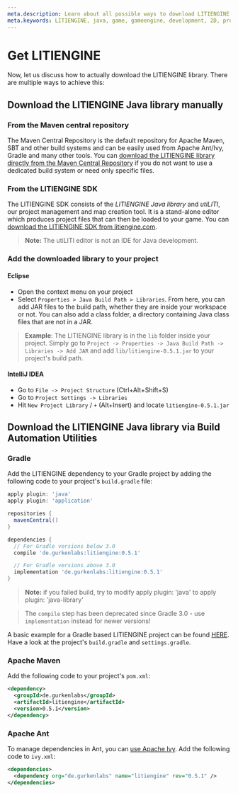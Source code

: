 ```yaml
---
meta.description: Learn about all possible ways to download LITIENGINE and include it in your project.
meta.keywords: LITIENGINE, java, game, gameengine, development, 2D, programming, library, SDK, repository, build
---
```


# Get LITIENGINE
Now, let us discuss how to actually download the LITIENGINE library. There are multiple ways to achieve this:

## Download the LITIENGINE Java library manually

### From the Maven central repository
The Maven Central Repository is the default repository for Apache Maven, SBT and other build systems and can be easily used from Apache Ant/Ivy, Gradle and many other tools. You can [download the LITIENGINE library directly from the Maven Central Repository](https://search.maven.org/artifact/de.gurkenlabs/litiengine/) if you do not want to use a dedicated build system or need only specific files.

### From the LITIENGINE SDK

The LITIENGINE SDK consists of the *LITIENGINE Java library* and *utiLITI*, our project management and map creation tool. It is a stand-alone editor which produces project files that can then be loaded to your game. You can [download the LITIENGINE SDK from litiengine.com](https://litiengine.com/download/).

> **Note:** The utiLITI editor is not an IDE for Java development.

### Add the downloaded library to your project
#### Eclipse
* Open the context menu on your project
* Select `Properties > Java Build Path > Libraries`. From here, you can add JAR files to the build path, whether they are inside your workspace or not. You can also add a class folder, a directory containing Java class files that are not in a JAR.

> **Example**: The LITIENGINE library is in the `lib` folder inside your project. Simply go to `Project -> Properties -> Java Build Path -> Libraries -> Add JAR` and add `lib/litiengine-0.5.1.jar` to your project's build path.

#### IntelliJ IDEA
* Go to `File -> Project Structure` (Ctrl+Alt+Shift+S)
* Go to `Project Settings -> Libraries`
* Hit `New Project Library` / `+` (Alt+Insert) and locate `litiengine-0.5.1.jar`

## Download the LITIENGINE Java library via Build Automation Utilities
### Gradle
Add the LITIENGINE dependency to your Gradle project by adding the following code to your project's `build.gradle` file:

```groovy
apply plugin: 'java'
apply plugin: 'application'

repositories {
  mavenCentral()
}

dependencies {
  // For Gradle versions below 3.0
  compile 'de.gurkenlabs:litiengine:0.5.1'

  // For Gradle versions above 3.0
  implementation 'de.gurkenlabs:litiengine:0.5.1'
}
```
> **Note:** if you failed build, try to modify apply plugin: 'java' to apply plugin: 'java-library'

> The `compile` step has been deprecated since Gradle 3.0 - use `implementation` instead for newer versions!

A basic example for a Gradle based LITIENGINE project can be found [HERE](https://github.com/gurkenlabs/litiengine-gurk-nukem). Have a look at the project's `build.gradle` and `settings.gradle`.

### Apache Maven
Add the following code to your project's `pom.xml`:
```xml
<dependency>
  <groupId>de.gurkenlabs</groupId>
  <artifactId>litiengine</artifactId>
  <version>0.5.1</version>
</dependency>
```

### Apache Ant
To manage dependencies in Ant, you can [use Apache Ivy](https://emptyhammock.com/blog/download-dependencies-with-ant-and-ivy.html). 
Add the following code to `ivy.xml`:
```xml
<dependencies>
  <dependency org="de.gurkenlabs" name="litiengine" rev="0.5.1" />
</dependencies>
```